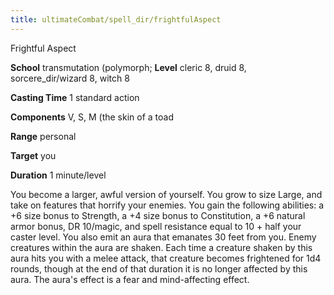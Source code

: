 ```yaml
---
title: ultimateCombat/spell_dir/frightfulAspect
---
```

Frightful Aspect

**School** transmutation (polymorph; **Level** cleric 8, druid 8, sorcere_dir/wizard 8, witch 8

**Casting Time** 1 standard action

**Components** V, S, M (the skin of a toad

**Range** personal

**Target** you

**Duration** 1 minute/level

You become a larger, awful version of yourself. You grow to size Large, and take on features that horrify your enemies. You gain the following abilities: a +6 size bonus to Strength, a +4 size bonus to Constitution, a +6 natural armor bonus, DR 10/magic, and spell resistance equal to 10 + half your caster level. You also emit an aura that emanates 30 feet from you. Enemy creatures within the aura are shaken. Each time a creature shaken by this aura hits you with a melee attack, that creature becomes frightened for 1d4 rounds, though at the end of that duration it is no longer affected by this aura. The aura's effect is a fear and mind-affecting effect.

